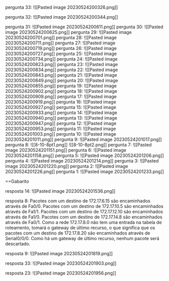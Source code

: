 pergunta 33:
![[Pasted image 20230524200326.png]]

pergunta 32:
![[Pasted image 20230524200344.png]]

pergunta 31:
![[Pasted image 20230524200611.png]]
pergunta 30:
![[Pasted image 20230524200625.png]]
pergunta 29:
![[Pasted image 20230524200701.png]]
pergunta 28:
![[Pasted image 20230524200711.png]]
pergunta 27:
![[Pasted image 20230524200719.png]]
pergunta 26:
![[Pasted image 20230524200727.png]]
pergunta 25:
![[Pasted image 20230524200734.png]]
pergunta 24:
![[Pasted image 20230524200823.png]]
pergunta 23:
![[Pasted image 20230524200834.png]]
pergunta 22:
![[Pasted image 20230524200843.png]]
pergunta 21:
![[Pasted image 20230524200849.png]]
pergunta 20:
![[Pasted image 20230524200855.png]]
pergunta 19:
![[Pasted image 20230524200902.png]]
pergunta 18:
![[Pasted image 20230524200909.png]]
pergunta 17:
![[Pasted image 20230524200919.png]]
pergunta 16:
![[Pasted image 20230524200927.png]]
pergunta 15:
![[Pasted image 20230524200933.png]]
pergunta 14:
![[Pasted image 20230524200940.png]]
pergunta 13:
![[Pasted image 20230524200947.png]]
pergunta 12:
![[Pasted image 20230524200953.png]]
pergunta 11:
![[Pasted image 20230524201003.png]]
pergunta 10:
![[Pasted image 20230524201011.png]]
pergunta 9:
![[Pasted image 20230524201017.png]]
pergunta 8:
![[8-10-8pt1.png]]
![[8-10-8pt2.png]]
pergunta 7:
![[Pasted image 20230524201151.png]]
pergunta 6:
![[Pasted image 20230524201158.png]]
pergunta 5:
![[Pasted image 20230524201206.png]]
pergunta 4:
![[Pasted image 20230524201214.png]]
pergunta 3:
![[Pasted image 20230524201220.png]]
pergunta 2:
![[Pasted image 20230524201226.png]]
pergunta 1:
![[Pasted image 20230524201233.png]]


==Gabarito

resposta 14:
![[Pasted image 20230524201536.png]]

resposta 8:
Pacotes com um destino de 172.17.6.15 são encaminhados através de Fa0/0. Pacotes com um destino de 172.17.10.5 são encaminhados através de Fa1/1. Pacotes com um destino de 172.17.12.10 são encaminhados através de Fa1/0. Pacotes com um destino de 172.17.14.8 são encaminhados através de Fa0/1. Como a rede 172.17.8.0 não tem uma entrada na tabela de roteamento, tomará o gateway de último recurso, o que significa que os pacotes com um destino de 172.17.8.20 são encaminhados através de Serial0/0/0. Como há um gateway de último recurso, nenhum pacote será descartado.

resposta 9:
![[Pasted image 20230524201819.png]]

resposta 33:
![[Pasted image 20230524201903.png]]

resposta 23:
![[Pasted image 20230524201956.png]]